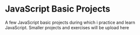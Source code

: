 # JavaScript Basic Projects

A few JavaScript basic projects during which i practice and learn JavaScript.
Smaller projects and exercises will be upload here 

